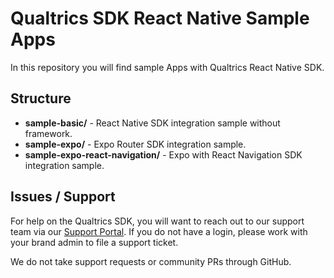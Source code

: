 # Qualtrics SDK React Native Sample Apps

In this repository you will find sample Apps with Qualtrics React Native SDK.

## Structure

- **sample-basic/** - React Native SDK integration sample without framework.
- **sample-expo/** - Expo Router SDK integration sample.
- **sample-expo-react-navigation/** - Expo with React Navigation SDK integration sample.

## Issues / Support

For help on the Qualtrics SDK, you will want to reach out to our support team via our [Support Portal](https://www.qualtrics.com/support/). If you do not have a login, please work with your brand admin to file a support ticket.

We do not take support requests or community PRs through GitHub.
